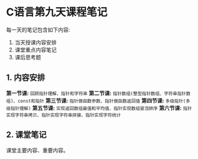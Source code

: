 #  C语言第九天课程笔记

每一天的笔记包含如下内容:

1. 当天授课内容安排
2. 课堂重点内容笔记
3. 课后思考题



## 1. 内容安排

**第一节课:**   `回顾指针理解、指针和字符串`
**第二节课:**   `指针数组(整型指针数组、字符串指针数组)、const和指针`
**第三节课:**   `指针做函数参数、指针做函数返回值`
**第四节课:**   `多级指针(多级指针理解)`
**第五节课:**   `实现返回数组最值和平均值、指针实现数组冒泡排序`
**第六节课:**   `指针实现字符串拷贝、指针实现字符串拼接、指针实现字符统计`



## 2. 课堂笔记

课堂主要内容、重要内容。




